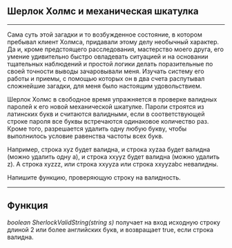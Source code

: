 
## Шерлок Холмс и механическая шкатулка
____
Сама суть этой загадки и то возбужденное состояние, в котором пребывал клиент Холмса, придавали этому делу необычный характер. Да и, кроме предстоящего расследования, мастерство моего друга, его умение удивительно быстро овладевать ситуацией и на основании тщательных наблюдений и простой логики делать поразительные по своей точности выводы зачаровывали меня. Изучать систему его работы и приемы, с помощью которых он в два счета распутывал сложнейшие загадки, для меня было настоящим удовольствием.

Шерлок Холмс в свободное время упражняется в проверке валидных паролей к его новой механической шкатулке. Пароли строятся из латинских букв и считаются валидными, если в соответствующей строке пароля все буквы встречаются одинаковое количество раз. Кроме того, разрешается удалить одну любую букву, чтобы выполнилось условие равенства частоты всех букв.

Например, строка xyz будет валидна, и строка xyzaa будет валидна (можно удалить одну a), и строка xxyyz будет валидна (можно удалить z). А строка xyzzz, или строка xxyyza или строка xxyyzabc невалидны.

Напишите функцию, проверяющую строку на валидность.

____
## Функция
*boolean SherlockValidString(string s)*
получает на вход исходную строку длиной 2 или более английских букв, и возвращает true, если строка валидна.